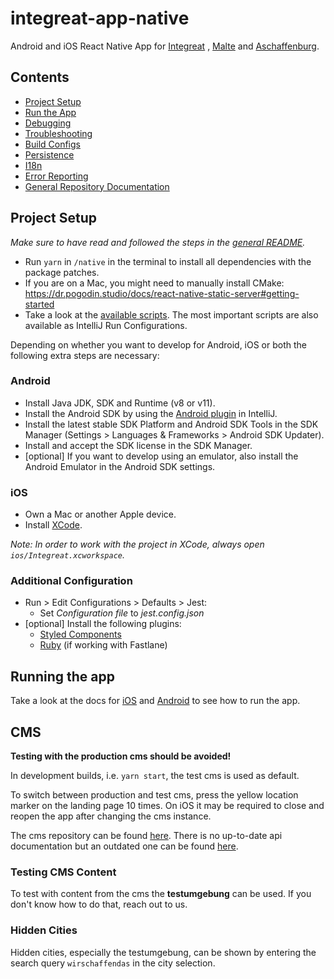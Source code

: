 # integreat-app-native

Android and iOS React Native App for [Integreat](https://integreat-app.de)
, [Malte](https://www.malteser-werke.de/malte-app.html) and [Aschaffenburg](https://aschaffenburg.app).

## Contents

- [Project Setup](#project-setup)
- [Run the App](#running-the-app)
- [Debugging](docs/debugging.md)
- [Troubleshooting](docs/troubleshooting.md)
- [Build Configs](docs/build-configs.md)
- [Persistence](docs/persistence.md)
- [I18n](docs/i18n.md)
- [Error Reporting](docs/error-reporting.md)
- [General Repository Documentation](../README.md)

## Project Setup

_Make sure to have read and followed the steps in the [general README](../README.md#project-setup)._

- Run `yarn` in `/native` in the terminal to install all dependencies with the package patches.
- If you are on a Mac, you might need to manually install CMake:
  https://dr.pogodin.studio/docs/react-native-static-server#getting-started
- Take a look at the [available scripts](package.json). The most important scripts are also available as IntelliJ Run
  Configurations.

Depending on whether you want to develop for Android, iOS or both the following extra steps are necessary:

### Android

- Install Java JDK, SDK and Runtime (v8 or v11).
- Install the Android SDK by using
  the [Android plugin](https://plugins.jetbrains.com/plugin/22989-android) in IntelliJ.
- Install the latest stable SDK Platform and Android SDK Tools in the SDK Manager (Settings > Languages & Frameworks > Android SDK Updater).
- Install and accept the SDK license in the SDK Manager.
- [optional] If you want to develop using an emulator, also install the Android Emulator in the Android SDK settings.

### iOS

- Own a Mac or another Apple device.
- Install [XCode](https://developer.apple.com/xcode/).

_Note: In order to work with the project in XCode, always open `ios/Integreat.xcworkspace`._

### Additional Configuration

- Run > Edit Configurations > Defaults > Jest:
  - Set _Configuration file_ to _jest.config.json_
- [optional] Install the following plugins:
  - [Styled Components](https://plugins.jetbrains.com/plugin/9997-styled-components--styled-jsx/)
  - [Ruby](https://plugins.jetbrains.com/plugin/1293-ruby) (if working with Fastlane)

## Running the app

Take a look at the docs for [iOS](docs/manual-builds.md#ios) and [Android](docs/manual-builds.md#android) to see how to
run the app.

## CMS

**Testing with the production cms should be avoided!**

In development builds, i.e. `yarn start`, the test cms is used as default.

To switch between production and test cms, press the yellow location marker on the landing page 10 times.
On iOS it may be required to close and reopen the app after changing the cms instance.

The cms repository can be found [here](https://github.com/digitalfabrik/integreat-cms).
There is no up-to-date api documentation but an outdated one can be found [here](https://github.com/Integreat/cms/wiki/REST-APIv3-Documentation).

### Testing CMS Content

To test with content from the cms the **testumgebung** can be used. If you don't know how to do that, reach out to us.

### Hidden Cities

Hidden cities, especially the testumgebung, can be shown by entering the search query `wirschaffendas` in the city selection.
